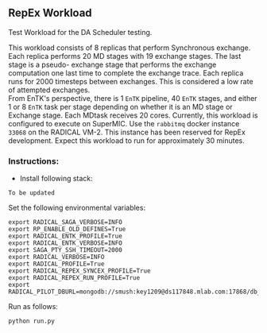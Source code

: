 ## RepEx Workload

Test Workload for the DA Scheduler testing.

This workload consists of 8 replicas that perform Synchronous exchange. 
Each replica performs 20 MD stages with 19 exchange stages. The last stage is a pseudo- exchange stage that performs the exchange computation one last time to complete the exchange trace. Each replica runs for 2000 timesteps between exchanges. This is considered a low rate of attempted exchanges.  
From EnTK's perspective, there is 1 `EnTK` pipeline, 40 `EnTK` stages, and either 1 or 8 `EnTK` task per stage depending on whether it is an MD stage or Exchange stage. Each MDtask receives 20 cores. Currently, this workload is configured to execute on SuperMIC. Use the `rabbitmq` docker instance `33068` on the RADICAL VM-2. This instance has been reserved for RepEx development. 
Expect this workload to run for approximately 30 minutes. 

### Instructions: 
* Install following stack:
```
To be updated
```

Set the following environmental variables:

```
export RADICAL_SAGA_VERBOSE=INFO
export RP_ENABLE_OLD_DEFINES=True
export RADICAL_ENTK_PROFILE=True
export RADICAL_ENTK_VERBOSE=INFO
export SAGA_PTY_SSH_TIMEOUT=2000
export RADICAL_VERBOSE=INFO
export RADICAL_PROFILE=True
export RADICAL_REPEX_SYNCEX_PROFILE=True
export RADICAL_REPEX_RUN_PROFILE=True
export RADICAL_PILOT_DBURL=mongodb://smush:key1209@ds117848.mlab.com:17868/db_repex_1
```

Run as follows:
```
python run.py
```
